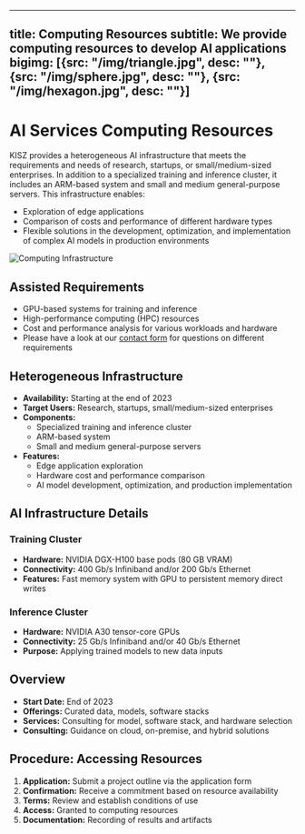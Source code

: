 
---
title: Computing Resources
subtitle: We provide computing resources to develop AI applications
bigimg: [{src: "/img/triangle.jpg", desc: ""}, {src: "/img/sphere.jpg", desc: ""}, {src: "/img/hexagon.jpg", desc: ""}]
---

# AI Services Computing Resources

KISZ provides a heterogeneous AI infrastructure that meets the requirements and needs of research, startups, or small/medium-sized enterprises. In addition to a specialized training and inference cluster, it includes an ARM-based system and small and medium general-purpose servers. This infrastructure enables:

* Exploration of edge applications
* Comparison of costs and performance of different hardware types
* Flexible solutions in the development, optimization, and implementation of complex AI models in production environments

![Computing Infrastructure](/img/computing_infrastructure.png)

## Assisted Requirements
- GPU-based systems for training and inference
- High-performance computing (HPC) resources
- Cost and performance analysis for various workloads and hardware
- Please have a look at our [contact form](https://hpi.de/das-hpi/registrierung/ki-servicezentrum-rechenressourcen/) for questions on different requirements

## Heterogeneous Infrastructure
- **Availability:** Starting at the end of 2023
- **Target Users:** Research, startups, small/medium-sized enterprises
- **Components:**
  - Specialized training and inference cluster
  - ARM-based system
  - Small and medium general-purpose servers
- **Features:**
  - Edge application exploration
  - Hardware cost and performance comparison
  - AI model development, optimization, and production implementation

## AI Infrastructure Details

### Training Cluster
- **Hardware:** NVIDIA DGX-H100 base pods (80 GB VRAM)
- **Connectivity:** 400 Gb/s Infiniband and/or 200 Gb/s Ethernet
- **Features:** Fast memory system with GPU to persistent memory direct writes

### Inference Cluster
- **Hardware:** NVIDIA A30 tensor-core GPUs
- **Connectivity:** 25 Gb/s Infiniband and/or 40 Gb/s Ethernet
- **Purpose:** Applying trained models to new data inputs

## Overview
- **Start Date:** End of 2023
- **Offerings:** Curated data, models, software stacks
- **Services:** Consulting for model, software stack, and hardware selection
- **Consulting:** Guidance on cloud, on-premise, and hybrid solutions

## Procedure: Accessing Resources
1. **Application:** Submit a project outline via the application form
2. **Confirmation:** Receive a commitment based on resource availability
3. **Terms:** Review and establish conditions of use
4. **Access:** Granted to computing resources
5. **Documentation:** Recording of results and artifacts

